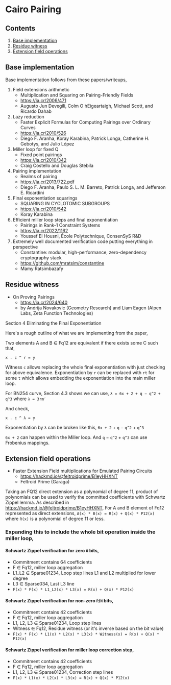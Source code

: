 # Cairo Pairing

## Contents

1. [Base implementation](#Base-implementation)
2. [Residue witness](#Residue-witness)
3. [Extension field operations](#Extension-field-operations)


## Base implementation

Base implementation follows from these papers/writeups,

1. Field extensions arithmetic
	- Multiplication and Squaring on Pairing-Friendly Fields
	- https://ia.cr/2006/471
	- Augusto Jun Devegili, Colm O hEigeartaigh, Michael Scott, and Ricardo Dahab
2. Lazy reduction
	- Faster Explicit Formulas for Computing Pairings over Ordinary Curves
	- https://ia.cr/2010/526
	- Diego F. Aranha, Koray Karabina, Patrick Longa, Catherine H. Gebotys, and Julio López
3. Miller loop for fixed Q
	- Fixed point pairings
	- https://ia.cr/2010/342
	- Craig Costello and Douglas Stebila
4. Pairing implementation
    - Realms of pairing
    - https://ia.cr/2013/722.pdf
    - Diego F. Aranha, Paulo S. L. M. Barreto, Patrick Longa, and Jefferson E. Ricardini
5. Final exponentiation squarings
    - SQUARING IN CYCLOTOMIC SUBGROUPS
    - https://ia.cr/2010/542
    - Koray Karabina
6. Efficient miller loop steps and final exponentiation
	- Pairings in Rank-1 Constraint Systems
	- https://ia.cr/2022/1162
	- Youssef El Housni, École Polytechnique, ConsenSyS R&D
7. Extremely well documented verification code putting everything in perspective
    - Constantine: modular, high-performance, zero-dependency cryptography stack
    - https://github.com/mratsim/constantine
    - Mamy Ratsimbazafy


## Residue witness
* On Proving Pairings
  - https://ia.cr/2024/640
  - by Andrija Novakovic (Geometry Research) and Liam Eagen (Alpen Labs, Zeta Function Technologies)

Section 4 Eliminating the Final Exponentiation

Here's a rough outline of what we are implementing from the paper,

Two elements A and B ∈ Fq12 are equivalent if there exists some C such that,

```
x . c ^ r = y
```

Witness `c` allows replacing the whole final exponentiation with just checking for above equivalence.
Exponentiation by `r` can be replaced with `rt` for some `t` which allows embedding the exponentiation into the main miller loop.

For BN254 curve,
Section 4.3 shows we can use,
`λ = 6x + 2 + q − q^2 + q^3` where `λ = 3rm′`

And check,

```
x . c ^ λ = y
```

Exponentiation by `λ` can be broken like this, `6x + 2` + `q` − `q^2` + `q^3`

`6x + 2` can happen within the Miller loop.
And `q` − `q^2` + `q^3` can use Frobenius mappings.

## Extension field operations

* Faster Extension Field multiplications for Emulated Pairing Circuits
  - https://hackmd.io/@feltroidprime/B1eyHHXNT
  - Feltroid Prime (Garaga)

Taking an FQ12 direct extension as a polynomial of degree 11, product of polynomials can be used to verify the committed coefficients with Schwartz Zippel lemma.
As described in https://hackmd.io/@feltroidprime/B1eyHHXNT,
For A and B element of Fq12 represented as direct extensions,
```A(x) * B(x) = R(x) + Q(x) * P12(x)```
where `R(x)` is a polynomial of degree 11 or less.

### Expanding this to include the whole bit operation inside the miller loop,

#### Schwartz Zippel verification for zero `O` bits,

* Commitment contains 64 coefficients
* F ∈ Fq12, miller loop aggregation
* L1_L2 ∈ Sparse01234, Loop step lines L1 and L2 multiplied for lower degree
* L3 ∈ Sparse034, Last L3 line
* ```F(x) * F(x) * L1_L2(x) * L3(x) = R(x) + Q(x) * P12(x)```

#### Schwartz Zippel verification for non-zero `P`/`N` bits,

* Commitment contains 42 coefficients
* F ∈ Fq12, miller loop aggregation
* L1, L2, L3 ∈ Sparse01234, Loop step lines
* Witness ∈ Fq12, Residue witness (or it's inverse based on the bit value)
* ```F(x) * F(x) * L1(x) * L2(x) * L3(x) * Witness(x) = R(x) + Q(x) * P12(x)```

#### Schwartz Zippel verification for miller loop correction step,

* Commitment contains 42 coefficients
* F ∈ Fq12, miller loop aggregation
* L1, L2, L3 ∈ Sparse01234, Correction step lines
* ```F(x) * L1(x) * L2(x) * L3(x) = R(x) + Q(x) * P12(x)```